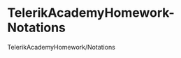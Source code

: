 TelerikAcademyHomework-Notations
================================

TelerikAcademyHomework/Notations
